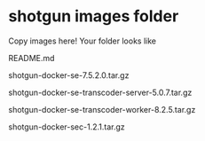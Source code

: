 # shotgun images folder

Copy images here! Your folder looks like

README.md

shotgun-docker-se-7.5.2.0.tar.gz

shotgun-docker-se-transcoder-server-5.0.7.tar.gz

shotgun-docker-se-transcoder-worker-8.2.5.tar.gz

shotgun-docker-sec-1.2.1.tar.gz
